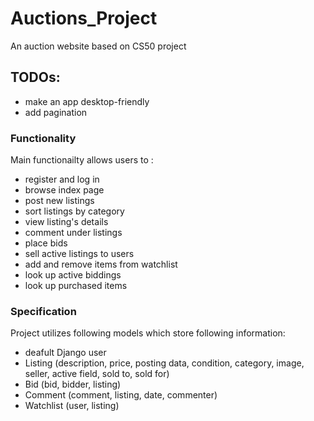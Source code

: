 # Auctions_Project
An auction website based on CS50 project

## TODOs:
- make an app desktop-friendly
- add pagination

### Functionality

Main functionailty allows users to :
- register and log in
- browse index page
- post new listings
- sort listings by category
- view listing's details
- comment under listings
- place bids
- sell active listings to users
- add and remove items from watchlist
- look up active biddings
- look up purchased items

### Specification

Project utilizes following models which store following information:
- deafult Django user
- Listing (description, price, posting data, condition, category, image, seller, active field, sold to, sold for)
- Bid (bid, bidder, listing)
- Comment (comment, listing, date, commenter)
- Watchlist (user, listing)




